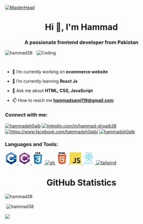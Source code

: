 [![MasterHead](https://www.digitalsolutionservices.com/img/services/web%20development.gif)](https://hammad38.io)

<h1 align="center">Hi 👋, I'm Hammad</h1>
<h3 align="center">A passionate frontend developer from Pakistan</h3>
<img align="right" alt="Coding" width = "400" src="https://camo.githubusercontent.com/0fb0fed44326e26b877ebc7a7e9aa11b88a05a974ed3b7c4fab4c36e6bee5bba/68747470733a2f2f6d69726f2e6d656469756d2e636f6d2f6d61782f3638302f312a495247486d69477361313673746564517649615a66772e676966"/>

<p align="left"> <img src="https://komarev.com/ghpvc/?username=hammad38&label=Profile%20views&color=0e75b6&style=flat" alt="hammad38" /> </p>

<p align="left"> <a href="https://twitter.com/" target="blank"><img src="https://img.shields.io/twitter/follow/?logo=twitter&style=for-the-badge" alt="" /></a> </p>

- 🔭 I’m currently working on **ecommerce website**

- 🌱 I’m currently learning **React Js**

- 💬 Ask me about **HTML, CSS, JavaScript**

- 📫 How to reach me **hammadsami119@gmail.com**

<h3 align="left">Connect with me:</h3>
<p align="left">
<a href="https://twitter.com/hammadsh0aib" target="blank"><img align="center" src="https://raw.githubusercontent.com/rahuldkjain/github-profile-readme-generator/master/src/images/icons/Social/twitter.svg" alt="hammadsh0aib" height="30" width="40" /></a>
<a href="https://linkedin.com/in/hammad-shoaib38" target="_blank"><img align="center" src="https://raw.githubusercontent.com/rahuldkjain/github-profile-readme-generator/master/src/images/icons/Social/linked-in-alt.svg" alt="linkedin.com/in/hammad-shoaib38" height="30" width="40" /></a>
<a href="https://fb.com/hammadsh0aib" target="_blank"><img align="center" src="https://raw.githubusercontent.com/rahuldkjain/github-profile-readme-generator/master/src/images/icons/Social/facebook.svg" alt="https://www.facebook.com/hammadsh0aib/" height="30" width="40" /></a>
<a href="https://instagram.com/hammadsh0aib" target="_blank"><img align="center" src="https://raw.githubusercontent.com/rahuldkjain/github-profile-readme-generator/master/src/images/icons/Social/instagram.svg" alt="hammadsh0aib" height="30" width="40" /></a>
</p>

<h3 align="left">Languages and Tools:</h3>
<p align="left"> <a href="https://www.w3schools.com/cpp/" target="_blank" rel="noreferrer"> <img src="https://raw.githubusercontent.com/devicons/devicon/master/icons/cplusplus/cplusplus-original.svg" alt="cplusplus" width="40" height="40"/> </a> <a href="https://www.w3schools.com/cs/" target="_blank" rel="noreferrer"> <img src="https://raw.githubusercontent.com/devicons/devicon/master/icons/csharp/csharp-original.svg" alt="csharp" width="40" height="40"/> </a> <a href="https://www.w3schools.com/css/" target="_blank" rel="noreferrer"> <img src="https://raw.githubusercontent.com/devicons/devicon/master/icons/css3/css3-original-wordmark.svg" alt="css3" width="40" height="40"/> </a> <a href="https://git-scm.com/" target="_blank" rel="noreferrer"> <img src="https://www.vectorlogo.zone/logos/git-scm/git-scm-icon.svg" alt="git" width="40" height="40"/> </a> <a href="https://www.w3.org/html/" target="_blank" rel="noreferrer"> <img src="https://raw.githubusercontent.com/devicons/devicon/master/icons/html5/html5-original-wordmark.svg" alt="html5" width="40" height="40"/> </a> <a href="https://developer.mozilla.org/en-US/docs/Web/JavaScript" target="_blank" rel="noreferrer"> <img src="https://raw.githubusercontent.com/devicons/devicon/master/icons/javascript/javascript-original.svg" alt="javascript" width="40" height="40"/> </a> <a href="https://reactjs.org/" target="_blank" rel="noreferrer"> <img src="https://raw.githubusercontent.com/devicons/devicon/master/icons/react/react-original-wordmark.svg" alt="react" width="40" height="40"/> </a> <a href="https://tailwindcss.com/" target="_blank" rel="noreferrer"> <img src="https://www.vectorlogo.zone/logos/tailwindcss/tailwindcss-icon.svg" alt="tailwind" width="40" height="40"/> </a> </p>

<h1 align="Center">GitHub Statistics</h1>
<p align="center">
<p><img align="center" src="https://github-readme-stats.vercel.app/api/top-langs?username=hammad38&show_icons=true&locale=en&layout=compact" alt="hammad38" /></p>

<p>&nbsp;<img align="center" src="https://github-readme-stats.vercel.app/api?username=hammad38&show_icons=true&locale=en" alt="hammad38" /></p>

<p><img align="center" src="https://github-readme-streak-stats.herokuapp.com/?user=hammad38&theme=gruvbox&hide_border=true%22" /></p>
</p>
<!-- <h1 align="Center">GitHub Statistics</h1>
<p align="center">
  <a href="https://github.com/hammad38/github-readme-streak-stats">
    <img title="🔥 Get streak stats for your profile at git.io/streak-stats" alt="Hammad Shoaib streak" src="https://github-readme-streak-stats.herokuapp.com/?user=hammad38&theme=gruvbox&hide_border=true%22"/>
  </a>
<img src="https://github-readme-stats.vercel.app/api/top-langs/?username=hammad38&layout=compact&theme=gruvbox" width="350" />
<img src="https://github-readme-stats.vercel.app/api?username=hammad38&theme=gruvbox&show_icons=true" width="420"/>
</p>

<h1 align="Center">Coding Activity</h1>
<a href="https://wakatime.com/@6de2c190-3054-4520-aca4-08ad9610b0af"><img src="https://wakatime.com/badge/user/6de2c190-3054-4520-aca4-08ad9610b0af.svg" alt="Total time coded since Jul 22 2022" /></a>

<h1 align="Center">Visitor's Count & Followers</h1>
<a> <img src="https://komarev.com/ghpvc/?username=hammad38&label=Profile%20views&color=0e75b6&style=flat"
    alt="hammad38" /> 
</a>

<a href="https://github.com/hammad38?tab=followers"><img src="https://img.shields.io/github/followers/hammad38?label=Followers&style=social" alt="GitHub Badge">
</a>
 -->
